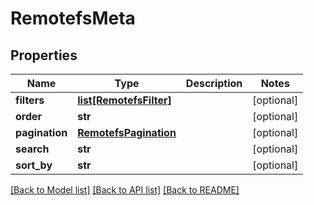 # RemotefsMeta

## Properties
Name | Type | Description | Notes
------------ | ------------- | ------------- | -------------
**filters** | [**list[RemotefsFilter]**](RemotefsFilter.md) |  | [optional] 
**order** | **str** |  | [optional] 
**pagination** | [**RemotefsPagination**](RemotefsPagination.md) |  | [optional] 
**search** | **str** |  | [optional] 
**sort_by** | **str** |  | [optional] 

[[Back to Model list]](../README.md#documentation-for-models) [[Back to API list]](../README.md#documentation-for-api-endpoints) [[Back to README]](../README.md)

